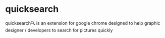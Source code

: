 # quicksearch
quicksearch🔍 is an extension for google chrome designed to help graphic designer / developers to search for pictures quickly
